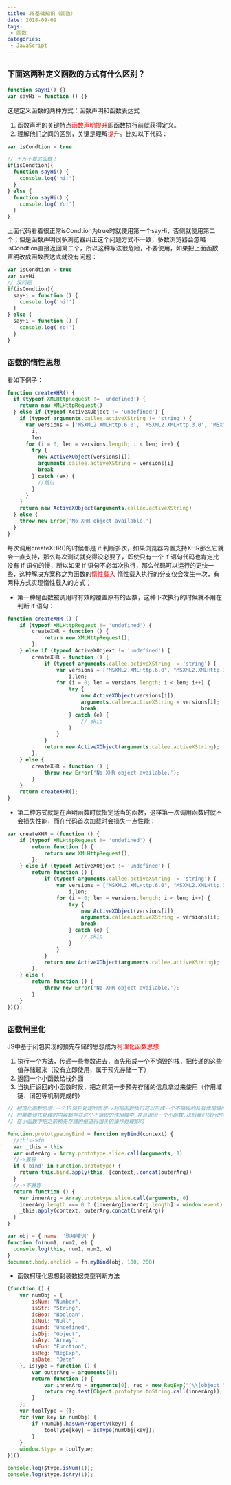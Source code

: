 ```yaml
---
title: JS基础知识（函数）
date: 2018-09-09
tags:
 - 函数
categories:
 - JavaScript
---
```


## `下面这两种定义函数的方式有什么区别？`
```javascript
function sayHi() {}
var sayHi = function () {}
```  
这是定义函数的两种方式：函数声明和函数表达式
1. 函数声明的关键特点<font color='red'>函数声明提升</font>即函数执行前就获得定义。
2. 理解他们之间的区别，关键是理解<font color='red'>提升</font>。比如以下代码：
```javascript
var isCondtion = true

// 千万不要这么做！
if(isCondtion){
  function sayHi() {
    console.log('hi!')
  }
} else {
  function sayHi() {
    console.log('Yo!')
  }
}

```
上面代码看着很正常isCondtion为true时就使用第一个sayHi，否侧就使用第二个；但是函数声明很多浏览器纠正这个问题方式不一致，多数浏览器会忽略isCondtion直接返回第二个，所以这种写法很危险，不要使用，如果把上面函数声明改成函数表达式就没有问题：
```javascript
var isCondtion = true
var sayHi
// 没问题
if(isCondtion){
  sayHi = function () {
    console.log('hi!')
  }
} else {
  sayHi = function () {
    console.log('Yo!')
  }
}

```

## `函数的惰性思想`
看如下例子：
```javascript
function createXHR() {
  if (typeof XMLHttpRequest != 'undefined') {
    return new XMLHttpRequest()
  } else if (typeof ActiveXObject != 'undefined') {
    if (typeof arguments.callee.activeXString != 'string') {
      var versions = ['MSXML2.XMLHttp.6.0', 'MSXML2.XMLHttp.3.0', 'MSXML2.XMLHttp'],
        i,
        len
      for (i = 0, len = versions.length; i < len; i++) {
        try {
          new ActiveXObject(versions[i])
          arguments.callee.activeXString = versions[i]
          break
        } catch (ex) {
          //跳过
        }
      }
    }
    return new ActiveXObject(arguments.callee.activeXString)
  } else {
    throw new Error('No XHR object available.')
  }
}
```
每次调用createXHR()的时候都是 if 判断多次，如果浏览器内置支持XHR那么它就会一直支持，那么每次测试就变得没必要了，即使只有一个 if 语句代码也肯定比没有 if 语句的慢，所以如果 if 语句不必每次执行，那么代码可以运行的更快一些，这种解决方案称之为函数的<font color='red'>惰性载入</font>
惰性载入执行的分支仅会发生一次，有两种方式实现惰性载入的方式；
- 第一种是函数被调用时有效的覆盖原有的函数，这种下次执行的时候就不用在判断 if 语句：
```javascript
function createXHR () {
	if (typeof XMLHttpRequest != 'undefined') {
		createXHR = function () {
			return new XMLHttpRequest();
		};
	} else if (typeof ActiveXObjext != 'undefined') {
		createXHR = function () {
			if (typeof arguments.callee.activeXString != 'string') {
				var versions = ["MSXML2.XMLHttp.6.0", "MSXML2.XMLHttp.3.0", "MSXML2.XMLHttp"],
					i,len;
				for (i = 0; len = versions.length; i < len; i++) {
					try {
						new ActiveXObject(versions[i]);
						arguments.callee.activeXString = versions[i];
						break;
					} catch (e) {
						// skip
					}
				}
			}
			return new ActiveXObject(arguments.callee.activeXString);
		};
	} else {
		createXHR = function () {
			throw new Error('No XHR object available.');
		}
	}
	return createXHR();
}
```
- 第二种方式就是在声明函数时就指定适当的函数，这样第一次调用函数时就不会损失性能，而在代码首次加载时会损失一点性能：
```javascript
var createXHR = (function () {
	if (typeof XMLHttpRequest != 'undefined') {
		return function () {
			return new XMLHttpRequest();
		};
	} else if (typeof ActiveXObjext != 'undefined') {
		return function () {
			if (typeof arguments.callee.activeXString != 'string') {
				var versions = ["MSXML2.XMLHttp.6.0", "MSXML2.XMLHttp.3.0", "MSXML2.XMLHttp"],
					i,len;
				for (i = 0; len = versions.length; i < len; i++) {
					try {
						new ActiveXObject(versions[i]);
						arguments.callee.activeXString = versions[i];
						break;
					} catch (e) {
						// skip
					}
				}
			}
			return new ActiveXObject(arguments.callee.activeXString);
		};
	} else {
		return function () {
			throw new Error('No XHR object available.');
		}
	}
})();
```


## `函数柯里化`
JS中基于闭包实现的预先存储的思想成为<font color='red'>柯理化函数思想</font>
1. 执行一个方法，传递一些参数进去，首先形成一个不销毁的栈，把传递的这些值存储起来（没有立即使用，属于预先存储一下）
2. 返回一个小函数给栈外面
3. 当执行返回的小函数时候，把之前第一步预先存储的信息拿过来使用（作用域链、闭包等机制完成的）

```javascript
// 柯理化函数思想:一个JS预先处理的思想->利用函数执行可以形成一个不销毁的私有作用域的原理,
// 把需要预先处理的内容都存在这个不销毁的作用域中,并且返回一个小函数,以后我们执行的都是小函数,
// 在小函数中把之前预先存储的值进行相关的操作处理即可

Function.prototype.myBind = function myBind(context) {
  //this->fn
  var _this = this
  var outerArg = Array.prototype.slice.call(arguments, 1)
  //->兼容
  if ('bind' in Function.prototype) {
    return this.bind.apply(this, [context].concat(outerArg))
  }
  //->不兼容
  return function () {
    var innerArg = Array.prototype.slice.call(arguments, 0)
    innerArg.length === 0 ? (innerArg[innerArg.length] = window.event) : null
    _this.apply(context, outerArg.concat(innerArg))
  }
}

var obj = { name: '珠峰培训' }
function fn(num1, num2, e) {
  console.log(this, num1, num2, e)
}
document.body.onclick = fn.myBind(obj, 100, 200)

```
- 函数柯理化思想封装数据类型判断方法
```javascript
(function () {
	var numObj = {
		isNum: "Number",
		isStr: "String",
		isBoo: "Boolean",
		isNul: "Null",
		isUnd: "Undefined",
		isObj: "Object",
		isAry: "Array",
		isFun: "Function",
		isReg: "RegExp",
		isDate: "Date"
	}, isType = function () {
		var outerArg = arguments[0];
		return function () {
			var innerArg = arguments[0], reg = new RegExp("^\\[object " + outerArg + "\\]$", "i");
			return reg.test(Object.prototype.toString.call(innerArg));
		}
	};
	var toolType = {};
	for (var key in numObj) {
		if (numObj.hasOwnProperty(key)) {
			toolType[key] = isType(numObj[key]);
		}
	}
	window.$type = toolType;
})();

console.log($type.isNum(1));
console.log($type.isAry(1));
```